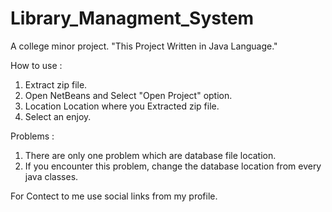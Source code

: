 # Library_Managment_System
A college minor project. "This Project Written in Java Language."


How to use : 
1. Extract zip file.
2. Open NetBeans and Select "Open Project" option.
3. Location Location where you Extracted zip file.
4. Select an enjoy.

Problems :
1. There are only one problem which are database file location.
2. If you encounter this problem, change the database location from every java classes.

For Contect to me use social links from my profile.
